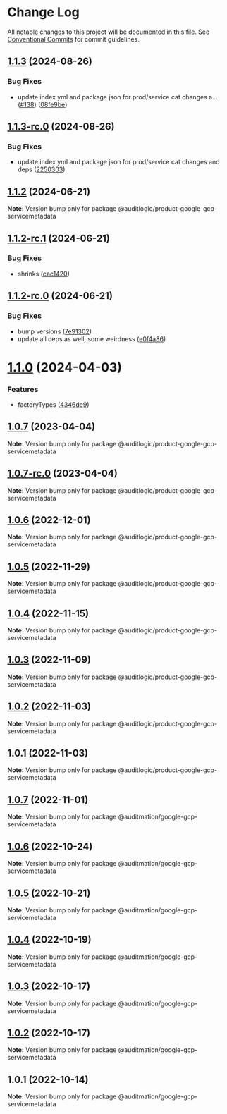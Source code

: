 # Change Log

All notable changes to this project will be documented in this file.
See [Conventional Commits](https://conventionalcommits.org) for commit guidelines.

## [1.1.3](https://github.com/auditlogic/product/compare/@auditlogic/product-google-gcp-servicemetadata@1.1.2...@auditlogic/product-google-gcp-servicemetadata@1.1.3) (2024-08-26)


### Bug Fixes

* update index yml and package json for prod/service cat changes a… ([#138](https://github.com/auditlogic/product/issues/138)) ([08fe9be](https://github.com/auditlogic/product/commit/08fe9beb1c8457462a19bc69caa02e6212d97e1a))





## [1.1.3-rc.0](https://github.com/auditlogic/product/compare/@auditlogic/product-google-gcp-servicemetadata@1.1.2...@auditlogic/product-google-gcp-servicemetadata@1.1.3-rc.0) (2024-08-26)


### Bug Fixes

* update index yml and package json for prod/service cat changes and deps ([2250303](https://github.com/auditlogic/product/commit/225030363a363608240135b7ebed386b28f01e4b))





## [1.1.2](https://github.com/auditlogic/product/compare/@auditlogic/product-google-gcp-servicemetadata@1.1.2-rc.1...@auditlogic/product-google-gcp-servicemetadata@1.1.2) (2024-06-21)

**Note:** Version bump only for package @auditlogic/product-google-gcp-servicemetadata





## [1.1.2-rc.1](https://github.com/auditlogic/product/compare/@auditlogic/product-google-gcp-servicemetadata@1.1.2-rc.0...@auditlogic/product-google-gcp-servicemetadata@1.1.2-rc.1) (2024-06-21)


### Bug Fixes

* shrinks ([cac1420](https://github.com/auditlogic/product/commit/cac14200fefcd8183ab69fe89a47bd3f70f563e9))





## [1.1.2-rc.0](https://github.com/auditlogic/product/compare/@auditlogic/product-google-gcp-servicemetadata@1.1.0...@auditlogic/product-google-gcp-servicemetadata@1.1.2-rc.0) (2024-06-21)


### Bug Fixes

* bump versions ([7e91302](https://github.com/auditlogic/product/commit/7e913023b8b312150ed7762c32fbbe616be71de5))
* update all deps as well, some weirdness ([e0f4a86](https://github.com/auditlogic/product/commit/e0f4a864714e2d3de6bbf3da014d5312fe53be2f))





# [1.1.0](https://github.com/auditlogic/product/compare/@auditlogic/product-google-gcp-servicemetadata@1.0.7...@auditlogic/product-google-gcp-servicemetadata@1.1.0) (2024-04-03)


### Features

* factoryTypes ([4346de9](https://github.com/auditlogic/product/commit/4346de92693aee892fccf725338ffc7b80ab182b))





## [1.0.7](https://github.com/auditlogic/product/compare/@auditlogic/product-google-gcp-servicemetadata@1.0.6...@auditlogic/product-google-gcp-servicemetadata@1.0.7) (2023-04-04)

**Note:** Version bump only for package @auditlogic/product-google-gcp-servicemetadata





## [1.0.7-rc.0](https://github.com/auditlogic/product/compare/@auditlogic/product-google-gcp-servicemetadata@1.0.6...@auditlogic/product-google-gcp-servicemetadata@1.0.7-rc.0) (2023-04-04)

**Note:** Version bump only for package @auditlogic/product-google-gcp-servicemetadata





## [1.0.6](https://github.com/auditlogic/product/compare/@auditlogic/product-google-gcp-servicemetadata@1.0.5...@auditlogic/product-google-gcp-servicemetadata@1.0.6) (2022-12-01)

**Note:** Version bump only for package @auditlogic/product-google-gcp-servicemetadata





## [1.0.5](https://github.com/auditlogic/product/compare/@auditlogic/product-google-gcp-servicemetadata@1.0.4...@auditlogic/product-google-gcp-servicemetadata@1.0.5) (2022-11-29)

**Note:** Version bump only for package @auditlogic/product-google-gcp-servicemetadata





## [1.0.4](https://github.com/auditlogic/product/compare/@auditlogic/product-google-gcp-servicemetadata@1.0.3...@auditlogic/product-google-gcp-servicemetadata@1.0.4) (2022-11-15)

**Note:** Version bump only for package @auditlogic/product-google-gcp-servicemetadata





## [1.0.3](https://github.com/auditlogic/product/compare/@auditlogic/product-google-gcp-servicemetadata@1.0.2...@auditlogic/product-google-gcp-servicemetadata@1.0.3) (2022-11-09)

**Note:** Version bump only for package @auditlogic/product-google-gcp-servicemetadata





## [1.0.2](https://github.com/auditlogic/product/compare/@auditlogic/product-google-gcp-servicemetadata@1.0.1...@auditlogic/product-google-gcp-servicemetadata@1.0.2) (2022-11-03)

**Note:** Version bump only for package @auditlogic/product-google-gcp-servicemetadata





## 1.0.1 (2022-11-03)

**Note:** Version bump only for package @auditlogic/product-google-gcp-servicemetadata





## [1.0.7](https://github.com/auditmation/store-content/compare/@auditmation/google-gcp-servicemetadata@1.0.6...@auditmation/google-gcp-servicemetadata@1.0.7) (2022-11-01)

**Note:** Version bump only for package @auditmation/google-gcp-servicemetadata





## [1.0.6](https://github.com/auditmation/store-content/compare/@auditmation/google-gcp-servicemetadata@1.0.5...@auditmation/google-gcp-servicemetadata@1.0.6) (2022-10-24)

**Note:** Version bump only for package @auditmation/google-gcp-servicemetadata





## [1.0.5](https://github.com/auditmation/store-content/compare/@auditmation/google-gcp-servicemetadata@1.0.4...@auditmation/google-gcp-servicemetadata@1.0.5) (2022-10-21)

**Note:** Version bump only for package @auditmation/google-gcp-servicemetadata





## [1.0.4](https://github.com/auditmation/store-content/compare/@auditmation/google-gcp-servicemetadata@1.0.3...@auditmation/google-gcp-servicemetadata@1.0.4) (2022-10-19)

**Note:** Version bump only for package @auditmation/google-gcp-servicemetadata





## [1.0.3](https://github.com/auditmation/store-content/compare/@auditmation/google-gcp-servicemetadata@1.0.2...@auditmation/google-gcp-servicemetadata@1.0.3) (2022-10-17)

**Note:** Version bump only for package @auditmation/google-gcp-servicemetadata





## [1.0.2](https://github.com/auditmation/store-content/compare/@auditmation/google-gcp-servicemetadata@1.0.1...@auditmation/google-gcp-servicemetadata@1.0.2) (2022-10-17)

**Note:** Version bump only for package @auditmation/google-gcp-servicemetadata





## 1.0.1 (2022-10-14)

**Note:** Version bump only for package @auditmation/google-gcp-servicemetadata
